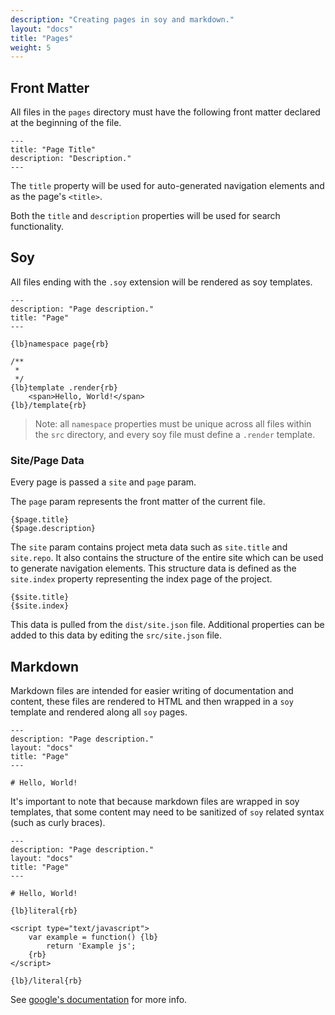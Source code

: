 ```yaml
---
description: "Creating pages in soy and markdown."
layout: "docs"
title: "Pages"
weight: 5
---
```


<article id="front_matter">

## Front Matter

All files in the `pages` directory must have the following front matter declared
at the beginning of the file.

```
---
title: "Page Title"
description: "Description."
---
```

The `title` property will be used for auto-generated navigation elements and as
the page's `<title>`.

Both the `title` and `description` properties will be used for search
functionality.

</article>

<article id="soy">

## Soy

All files ending with the `.soy` extension will be rendered as soy templates.

```soy
---
description: "Page description."
title: "Page"
---

{lb}namespace page{rb}

/**
 *
 */
{lb}template .render{rb}
    <span>Hello, World!</span>
{lb}/template{rb}
```

> Note: all `namespace` properties must be unique across all files within
the `src` directory, and every soy file must define a `.render` template.

### Site/Page Data

Every page is passed a `site` and `page` param.

The `page` param represents the front matter of the current file.

```
{$page.title}
{$page.description}
```

The `site` param contains project meta data such
as `site.title` and `site.repo`. It also contains the structure of the entire
site which can be used to generate navigation elements. This structure data is
defined as the `site.index` property representing the index page of the project.

```
{$site.title}
{$site.index}
```

This data is pulled from the `dist/site.json` file. Additional properties can be
added to this data by editing the `src/site.json` file.

</article>

<article id="markdown">

## Markdown

Markdown files are intended for easier writing of documentation and content,
these files are rendered to HTML and then wrapped in a `soy` template and
rendered along all `soy` pages.

```
---
description: "Page description."
layout: "docs"
title: "Page"
---

# Hello, World!
```

It's important to note that because markdown files are wrapped in soy templates,
that some content may need to be sanitized of `soy` related syntax (such as
curly braces).

```soy
---
description: "Page description."
layout: "docs"
title: "Page"
---

# Hello, World!

{lb}literal{rb}

<script type="text/javascript">
	var example = function() {lb}
		return 'Example js';
	{rb}
</script>

{lb}/literal{rb}
```

See [google's documentation](https://developers.google.com/closure/templates/docs/commands#specialcharacters) for more info.

</article>
